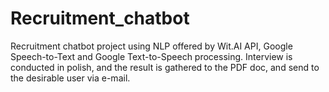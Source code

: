 # Recruitment_chatbot

Recruitment chatbot project using NLP offered by Wit.AI API, Google Speech-to-Text and Google Text-to-Speech processing.
Interview is conducted in polish, and the result is gathered to the PDF doc, and send to the desirable user via e-mail.
